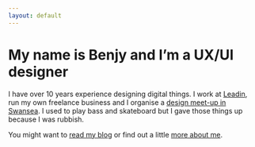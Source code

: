 ```yaml
---
layout: default
---
```


# My name is Benjy and I’m a UX/UI designer

I have over 10 years experience designing digital things. I work at [Leadin][1], run my own freelance business and I organise a [design meet-up in Swansea][2]. I used to play bass and skateboard but I gave those things up because I was rubbish.

You might want to [read my blog][3] or find out a little [more about me][4].

[1]: http://leadin.co.uk/ "Recognised experts in User Research and Service Design"
[2]: http://designswansea.org.uk/ "A design meet-up in Swansea"
[3]: /blog/ "My latest blog posts"
[4]: /about/ "My life story"
